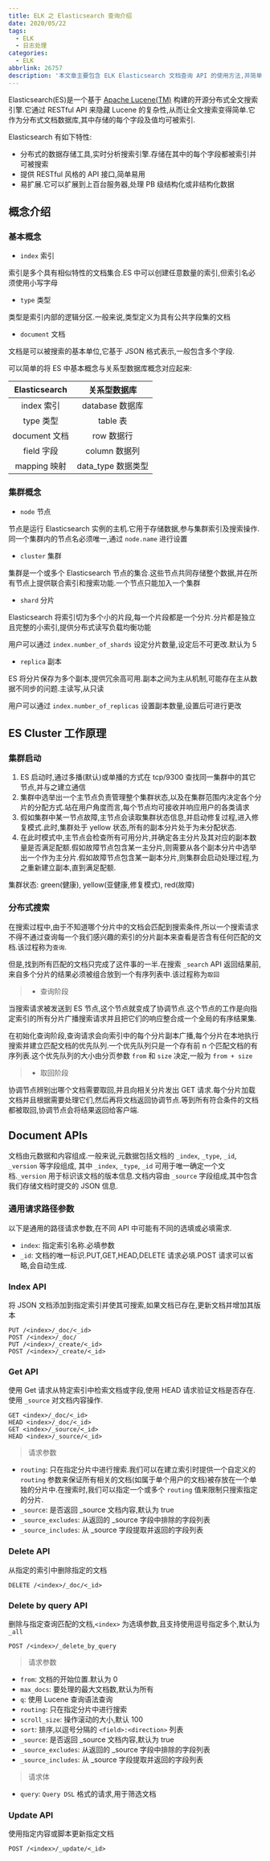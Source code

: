 ```yaml
---
title: ELK 之 Elasticsearch 查询介绍
date: 2020/05/22
tags:
  - ELK
  - 日志处理
categories:
  - ELK
abbrlink: 26757
description: '本文章主要包含 ELK Elasticsearch 文档查询 API 的使用方法,并简单介绍了结构化查询 DSL 的简单使用方式.方便以后查阅.'
---
```


Elasticsearch(ES)是一个基于 [Apache Lucene(TM)](https://lucene.apache.org/) 构建的开源分布式全文搜索引擎.它通过 RESTful API 来隐藏 Lucene 的复杂性,从而让全文搜索变得简单.它作为分布式文档数据库,其中存储的每个字段及值均可被索引.

Elasticsearch 有如下特性:

- 分布式的数据存储工具,实时分析搜索引擎.存储在其中的每个字段都被索引并可被搜索
- 提供 RESTful 风格的 API 接口,简单易用
- 易扩展.它可以扩展到上百台服务器,处理 PB 级结构化或非结构化数据

## 概念介绍

### 基本概念

- `index` 索引

索引是多个具有相似特性的文档集合.ES 中可以创建任意数量的索引,但索引名必须使用小写字母

- `type` 类型

类型是索引内部的逻辑分区.一般来说,类型定义为具有公共字段集的文档

- `document` 文档

文档是可以被搜索的基本单位,它基于 JSON 格式表示,一般包含多个字段.

可以简单的将 ES 中基本概念与关系型数据库概念对应起来:

Elasticsearch | 关系型数据库
:---: | :---:
index 索引 | database 数据库
type 类型 | table 表
document 文档 | row 数据行
field 字段 | column 数据列
mapping 映射 | data_type 数据类型

### 集群概念

- `node` 节点

节点是运行 Elasticsearch 实例的主机.它用于存储数据,参与集群索引及搜索操作.同一个集群内的节点名必须唯一,通过 `node.name` 进行设置

- `cluster` 集群

集群是一个或多个 Elasticsearch 节点的集合.这些节点共同存储整个数据,并在所有节点上提供联合索引和搜索功能.一个节点只能加入一个集群

- `shard` 分片

Elasticsearch 将索引切为多个小的片段,每一个片段都是一个分片.分片都是独立且完整的小索引,提供分布式读写负载均衡功能

用户可以通过 `index.number_of_shards` 设定分片数量,设定后不可更改.默认为 5

- `replica` 副本
  
ES 将分片保存为多个副本,提供冗余高可用.副本之间为主从机制,可能存在主从数据不同步的问题.主读写,从只读

用户可以通过 `index.number_of_replicas` 设置副本数量,设置后可进行更改

## ES Cluster 工作原理

### 集群启动

1. ES 启动时,通过多播(默认)或单播的方式在 tcp/9300 查找同一集群中的其它节点,并与之建立通信
2. 集群中选举出一个主节点负责管理整个集群状态,以及在集群范围内决定各个分片的分配方式.站在用户角度而言,每个节点均可接收并响应用户的各类请求
3. 假如集群中某一节点故障,主节点会读取集群状态信息,并启动修复过程,进入修复模式.此时,集群处于 yellow 状态,所有的副本分片处于为未分配状态.
4. 在此时模式中,主节点会检查所有可用分片,并确定各主分片及其对应的副本数量是否满足配额.假如故障节点包含某一主分片,则需要从各个副本分片中选举出一个作为主分片.假如故障节点包含某一副本分片,则集群会启动处理过程,为之重新建立副本,直到满足配额.

集群状态: green(健康), yellow(亚健康,修复模式), red(故障)

### 分布式搜索

在搜索过程中,由于不知道哪个分片中的文档会匹配到搜索条件,所以一个搜索请求不得不通过查询每一个我们感兴趣的索引的分片副本来查看是否含有任何匹配的文档.该过程称为`查询`.

但是,找到所有匹配的文档只完成了这件事的一半.在搜索 `_search` API 返回结果前,来自多个分片的结果必须被组合放到一个有序列表中.该过程称为`取回`

> - 查询阶段

当搜索请求被发送到 ES 节点,这个节点就变成了协调节点.这个节点的工作是向指定索引的所有分片广播搜索请求并且把它们的响应整合成一个全局的有序结果集.

在初始化查询阶段,查询请求会向索引中的每个分片副本广播,每个分片在本地执行搜索并建立匹配文档的优先队列.一个优先队列只是一个存有前 n 个匹配文档的有序列表.这个优先队列的大小由分页参数 `from` 和 `size` 决定,一般为 `from + size`

> - 取回阶段

协调节点辨别出哪个文档需要取回,并且向相关分片发出 GET 请求.每个分片加载文档并且根据需要处理它们,然后再将文档返回协调节点.等到所有符合条件的文档都被取回,协调节点会将结果返回给客户端.

## Document APIs

文档由元数据和内容组成.一般来说,元数据包括文档的 `_index`, `_type`, `_id`, `_version` 等字段组成, 其中 `_index`, `_type`, `_id` 可用于唯一确定一个文档.`_version` 用于标识该文档的版本信息.文档内容由 `_source` 字段组成,其中包含我们存储文档时提交的 JSON 信息.

### 通用请求路径参数

以下是通用的路径请求参数,在不同 API 中可能有不同的选填或必填需求.

- `index`: 指定索引名称.必填参数
- `_id`: 文档的唯一标识.PUT,GET,HEAD,DELETE 请求必填.POST 请求可以省略,会自动生成.

### Index API

将 JSON 文档添加到指定索引并使其可搜索,如果文档已存在,更新文档并增加其版本

```text
PUT /<index>/_doc/<_id>
POST /<index>/_doc/
PUT /<index>/_create/<_id>
POST /<index>/_create/<_id>
```

### Get API

使用 Get 请求从特定索引中检索文档或字段,使用 HEAD 请求验证文档是否存在. 使用 `_source` 对文档内容操作.

```text
GET <index>/_doc/<_id>
HEAD <index>/_doc/<_id>
GET <index>/_source/<_id>
HEAD <index>/_source/<_id>
```

> 请求参数

- `routing`: 只在指定分片中进行搜索.我们可以在建立索引时提供一个自定义的 `routing` 参数来保证所有相关的文档(如属于单个用户的文档)被存放在一个单独的分片中.在搜索时,我们可以指定一个或多个 `routing` 值来限制只搜索指定的分片.
- `_source`: 是否返回 _source 文档内容,默认为 true
- `_source_excludes`: 从返回的 _source 字段中排除的字段列表
- `_source_includes`: 从 _source 字段提取并返回的字段列表

### Delete API

从指定的索引中删除指定的文档

```text
DELETE /<index>/_doc/<_id>
```

### Delete by query API

删除与指定查询匹配的文档,`<index>` 为选填参数,且支持使用逗号指定多个,默认为 `_all`

```text
POST /<index>/_delete_by_query
```

> 请求参数

- `from`: 文档的开始位置.默认为 0
- `max_docs`: 要处理的最大文档数,默认为所有
- `q`: 使用 Lucene 查询语法查询
- `routing`: 只在指定分片中进行搜索
- `scroll_size`: 操作滚动的大小,默认 100
- `sort`: 排序,以逗号分隔的 `<field>:<direction>` 列表
- `_source`: 是否返回 _source 文档内容,默认为 true
- `_source_excludes`: 从返回的 _source 字段中排除的字段列表
- `_source_includes`: 从 _source 字段提取并返回的字段列表

> 请求体

- `query`: `Query DSL` 格式的请求,用于筛选文档

### Update API

使用指定内容或脚本更新指定文档

```text
POST /<index>/_update/<_id>
```
